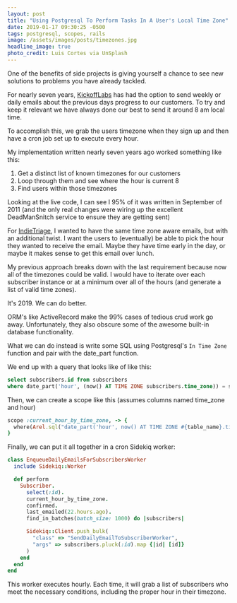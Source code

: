 ```yaml
---
layout: post
title: "Using Postgresql To Perform Tasks In A User's Local Time Zone"
date: 2019-01-17 09:30:25 -0500
tags: postgresql, scopes, rails
image: /assets/images/posts/timezones.jpg
headline_image: true
photo_credit: Luis Cortes via UnSplash
---
```


One of the benefits of side projects is giving yourself a chance to see new solutions to problems you have already tackled.

For nearly seven years, [KickoffLabs](https://kickofflabs.com) has had the option to send weekly or daily emails about the previous days progress to our customers. To try and keep it relevant we have always done our best to send it around 8 am local time.

To accomplish this, we grab the users timezone when they sign up and then have a cron job set up to execute every hour.

My implementation written nearly seven years ago worked something like this:

1. Get a distinct list of known timezones for our customers
1. Loop through them and see where the hour is current 8
1. Find users within those timezones

Looking at the live code, I can see I  95% of it was written in September of 2011 (and the only real changes were wiring up the excellent DeadManSnitch service to ensure they are getting sent)

For [IndieTriage](https://indietriage.com), I wanted to have the same time zone aware emails, but with an additional twist. I want the users to (eventually) be able to pick the hour they wanted to receive the email. Maybe they have time early in the day, or maybe it makes sense to get this email over lunch.

My previous approach breaks down with the last requirement because now all of the timezones could be valid. I would have to iterate over each subscriber instance or at a minimum over all of the hours (and generate a list of valid time zones).

It's 2019. We can do better.

ORM's like ActiveRecord make the 99% cases of tedious crud work go away. Unfortunately, they also obscure some of the awesome built-in database functionality.

What we can do instead is write some SQL using Postgresql's `In Time Zone` function and pair with the date_part function.

We end up with a query that looks like of like this:

```sql
select subscribers.id from subscribers
where date_part('hour', (now() AT TIME ZONE subscribers.time_zone)) = subscribers.hour;
```

Then, we can create a scope like this (assumes columns named time_zone and hour)

```ruby
scope :current_hour_by_time_zone, -> {
  where(Arel.sql("date_part('hour', now() AT TIME ZONE #{table_name}.time_zone) = #{table_name}.hour"))
}
```

Finally, we can put it all together in a cron Sidekiq worker:

```ruby
class EnqueueDailyEmailsForSubscribersWorker
  include Sidekiq::Worker

  def perform
    Subscriber.
      select(:id).
      current_hour_by_time_zone.
      confirmed.
      last_emailed(22.hours.ago).
      find_in_batches(batch_size: 1000) do |subscribers|

      Sidekiq::Client.push_bulk(
        "class" => "SendDailyEmailToSubscriberWorker",
        "args" => subscribers.pluck(:id).map {|id| [id]}
      )
    end
  end
end
```

This worker executes hourly. Each time, it will grab a list of subscribers who meet the necessary conditions, including the proper hour in their timezone.

